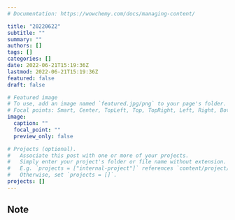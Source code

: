 ```yaml
---
# Documentation: https://wowchemy.com/docs/managing-content/

title: "20220622"
subtitle: ""
summary: ""
authors: []
tags: []
categories: []
date: 2022-06-21T15:19:36Z
lastmod: 2022-06-21T15:19:36Z
featured: false
draft: false

# Featured image
# To use, add an image named `featured.jpg/png` to your page's folder.
# Focal points: Smart, Center, TopLeft, Top, TopRight, Left, Right, BottomLeft, Bottom, BottomRight.
image:
  caption: ""
  focal_point: ""
  preview_only: false

# Projects (optional).
#   Associate this post with one or more of your projects.
#   Simply enter your project's folder or file name without extension.
#   E.g. `projects = ["internal-project"]` references `content/project/deep-learning/index.md`.
#   Otherwise, set `projects = []`.
projects: []
---
```


## Note

